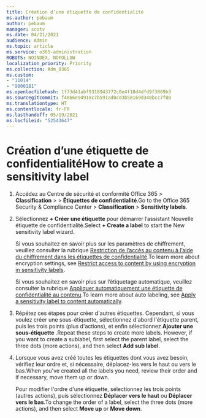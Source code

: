 ```yaml
---
title: Création d’une étiquette de confidentialité
ms.author: pebaum
author: pebaum
manager: scotv
ms.date: 04/21/2021
audience: Admin
ms.topic: article
ms.service: o365-administration
ROBOTS: NOINDEX, NOFOLLOW
localization_priority: Priority
ms.collection: Adm_O365
ms.custom:
- "11014"
- "9000181"
ms.openlocfilehash: 1f73d41abf9318943772c0e4f18d4dfd9f3869b3
ms.sourcegitcommit: f4866e94918c7b591ad0cd3b58169d340bcc7f00
ms.translationtype: HT
ms.contentlocale: fr-FR
ms.lasthandoff: 05/19/2021
ms.locfileid: "52543647"
---
```

# <a name="how-to-create-a-sensitivity-label"></a><span data-ttu-id="da909-102">Création d’une étiquette de confidentialité</span><span class="sxs-lookup"><span data-stu-id="da909-102">How to create a sensitivity label</span></span>

1. <span data-ttu-id="da909-103">Accédez au Centre de sécurité et conformité Office 365 > **Classification** >  > **Étiquettes de confidentialité**.</span><span class="sxs-lookup"><span data-stu-id="da909-103">Go to the Office 365 Security & Compliance Center > **Classification** > **Sensitivity labels**.</span></span>

1. <span data-ttu-id="da909-104">Sélectionnez **+ Créer une étiquette** pour démarrer l’assistant Nouvelle étiquette de confidentialité.</span><span class="sxs-lookup"><span data-stu-id="da909-104">Select **+ Create a label** to start the New sensitivity label wizard.</span></span>

    <span data-ttu-id="da909-105">Si vous souhaitez en savoir plus sur les paramètres de chiffrement, veuillez consulter la rubrique [Restriction de l’accès au contenu à l’aide du chiffrement dans les étiquettes de confidentialité](https://go.microsoft.com/fwlink/?linkid=2106331).</span><span class="sxs-lookup"><span data-stu-id="da909-105">To learn more about encryption settings, see [Restrict access to content by using encryption in sensitivity labels](https://go.microsoft.com/fwlink/?linkid=2106331).</span></span>

    <span data-ttu-id="da909-106">Si vous souhaitez en savoir plus sur l’étiquetage automatique, veuillez consulter la rubrique [Appliquer automatiquement une étiquette de confidentialité au contenu](https://go.microsoft.com/fwlink/?linkid=2105837).</span><span class="sxs-lookup"><span data-stu-id="da909-106">To learn more about auto labeling, see [Apply a sensitivity label to content automatically](https://go.microsoft.com/fwlink/?linkid=2105837).</span></span>

1. <span data-ttu-id="da909-p101">Répétez ces étapes pour créer d'autres étiquettes. Cependant, si vous voulez créer une sous-étiquette, sélectionnez d'abord l'étiquette parent, puis les trois points (plus d'actions), et enfin sélectionnez **Ajouter une sous-étiquette** .</span><span class="sxs-lookup"><span data-stu-id="da909-p101">Repeat these steps to create more labels. However, if you want to create a sublabel, first select the parent label, select the three dots (more actions), and then select **Add sub label**.</span></span>

1. <span data-ttu-id="da909-109">Lorsque vous avez créé toutes les étiquettes dont vous avez besoin, vérifiez leur ordre et, si nécessaire, déplacez-les vers le haut ou vers le bas.</span><span class="sxs-lookup"><span data-stu-id="da909-109">When you've created all the labels you need, review their order and if necessary, move them up or down.</span></span> 
    
    <span data-ttu-id="da909-110">Pour modifier l'ordre d'une étiquette, sélectionnez les trois points (autres actions), puis sélectionnez **Déplacer vers le haut** ou **Déplacer vers le bas**.</span><span class="sxs-lookup"><span data-stu-id="da909-110">To change the order of a label, select the three dots (more actions), and then select **Move up** or **Move down**.</span></span>
